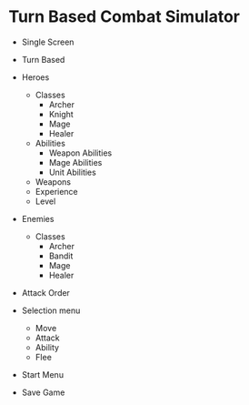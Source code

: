 Turn Based Combat Simulator
===========================

- Single Screen
- Turn Based
- Heroes
    - Classes
        - Archer
        - Knight
        - Mage
        - Healer
    - Abilities
        - Weapon Abilities
        - Mage Abilities
        - Unit Abilities
    - Weapons
    - Experience
    - Level
- Enemies
    - Classes
        - Archer
        - Bandit
        - Mage
        - Healer
- Attack Order
- Selection menu
    - Move
    - Attack
    - Ability
    - Flee

- Start Menu
- Save Game
